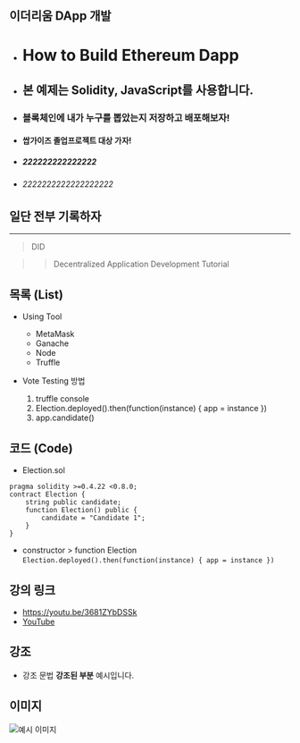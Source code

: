 ## 이더리움  DApp 개발
  * # How to Build Ethereum Dapp 

  * ## 본 예제는 Solidity, JavaScript를 사용합니다.

  * ### 블록체인에 내가 누구를 뽑았는지 저장하고 배포해보자!

  * #### 쌉가이즈 졸업프로젝트 대상 가자!

  * ##### 222222222222222

  * ###### 2222222222222222222

## 일단 전부 기록하자
  
***


> DID

>> Decentralized Application Development Tutorial

## 목록 (List)

* Using Tool
  * MetaMask
  * Ganache
  * Node
  * Truffle

* Vote Testing 방법
  1. truffle console
  2. Election.deployed().then(function(instance) { app = instance })
  3. app.candidate()


## 코드 (Code)



* Election.sol
```
pragma solidity >=0.4.22 <0.8.0;
contract Election {
    string public candidate;
    function Election() public {
        candidate = "Candidate 1";
    }
}
```

* constructor > function Election `Election.deployed().then(function(instance) { app = instance })` 

## 강의 링크

* <https://youtu.be/3681ZYbDSSk>
* [YouTube](https://youtu.be/3681ZYbDSSk)

## 강조

* 강조 문법 **강조된 부분** 예시입니다.

## 이미지

![예시 이미지](https://raw.githubusercontent.com/ByungJun25/Wiki/master/Markdown/example_image.jpg)
